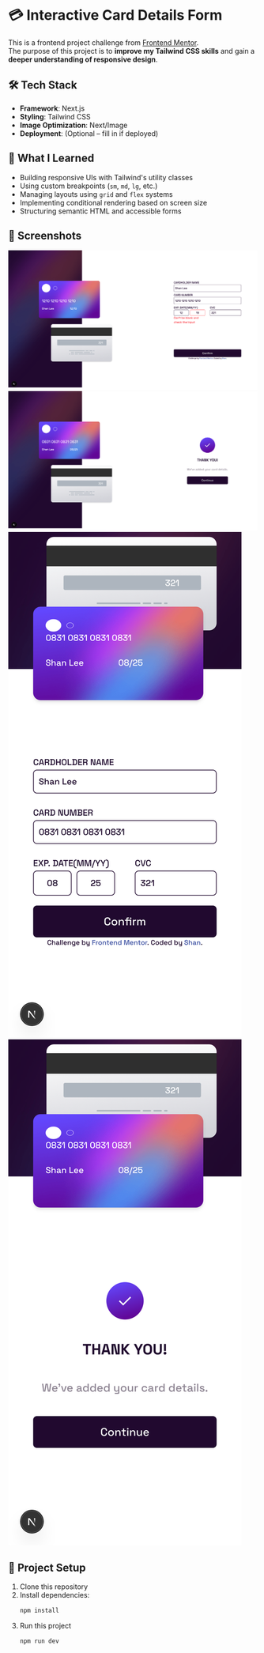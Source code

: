# 💳 Interactive Card Details Form

This is a frontend project challenge from [Frontend Mentor](https://www.frontendmentor.io/).  
The purpose of this project is to **improve my Tailwind CSS skills** and gain a **deeper understanding of responsive design**.

## 🛠 Tech Stack

- **Framework**: Next.js
- **Styling**: Tailwind CSS
- **Image Optimization**: Next/Image
- **Deployment**: (Optional – fill in if deployed)

## 🚀 What I Learned

- Building responsive UIs with Tailwind's utility classes
- Using custom breakpoints (`sm`, `md`, `lg`, etc.)
- Managing layouts using `grid` and `flex` systems
- Implementing conditional rendering based on screen size
- Structuring semantic HTML and accessible forms

## 📸 Screenshots

![App Preview](./public/assets/1_desktop.png)
![App Preview](./public/assets/2Success_desktop.png)
![App Preview](./public/assets/1_mobile.png)
![App Preview](./public/assets/2Success_mobile.png)

## 📁 Project Setup

1. Clone this repository
2. Install dependencies:
   ```bash
   npm install
3. Run this project
    ```bash
    npm run dev